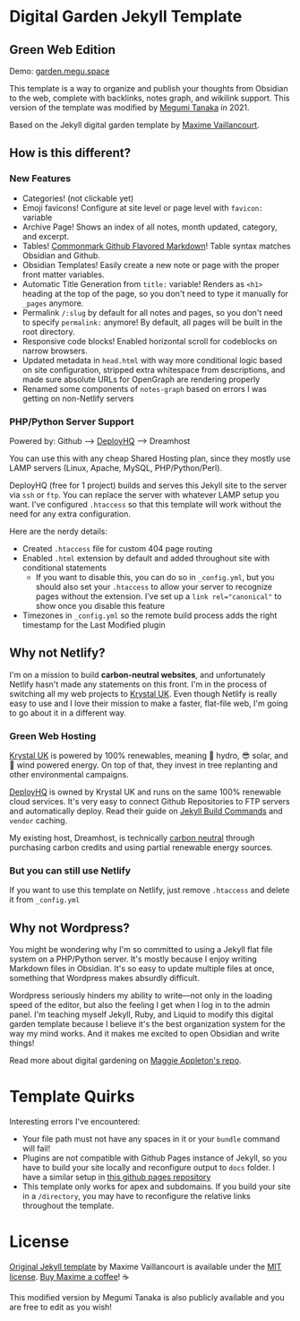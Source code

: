 # Digital Garden Jekyll Template
## Green Web Edition
Demo: [garden.megu.space](https://garden.megu.space)

This template is a way to organize and publish your thoughts from Obsidian to the web, complete with backlinks, notes graph, and wikilink support. This version of the template was modified by [Megumi Tanaka](https://megumi.co) in 2021.

Based on the Jekyll digital garden template by [Maxime Vaillancourt](https://github.com/maximevaillancourt/digital-garden-jekyll-template).

## How is this different?
### New Features
- Categories! (not clickable yet)
- Emoji favicons! Configure at site level or page level with `favicon:` variable
- Archive Page! Shows an index of all notes, month updated, category, and excerpt.
- Tables! [Commonmark Github Flavored Markdown](<[Commonmark Github Flavored Markdown](https://github.com/github/jekyll-commonmark-ghpages)>)! Table syntax matches Obsidian and Github.
- Obsidian Templates! Easily create a new note or page with the proper front matter variables.
- Automatic Title Generation from `title:` variable! Renders as `<h1>` heading at the top of the page, so you don't need to type it manually for `_pages` anymore.
- Permalink `/:slug` by default for all notes and pages, so you don't need to specify `permalink:` anymore! By default, all pages will be built in the root directory.
- Responsive code blocks! Enabled horizontal scroll for codeblocks on narrow browsers.
- Updated metadata in `head.html` with way more conditional logic based on site configuration, stripped extra whitespace from descriptions, and made sure absolute URLs for OpenGraph are rendering properly
- Renamed some components of `notes-graph` based on errors I was getting on non-Netlify servers

### PHP/Python Server Support
Powered by: Github --> [DeployHQ](https://www.deployhq.com/r/nx7qct) --> Dreamhost

You can use this with any cheap Shared Hosting plan, since they mostly use LAMP servers (Linux, Apache, MySQL, PHP/Python/Perl).

DeployHQ (free for 1 project) builds and serves this Jekyll site to the server via `ssh` or `ftp`. You can replace the server with whatever LAMP setup you want. I've configured `.htaccess` so that this template will work without the need for any extra configuration.

Here are the nerdy details:
- Created `.htaccess` file for custom 404 page routing
- Enabled `.html` extension by default and added throughout site with conditional statements
	- If you want to disable this, you can do so in `_config.yml`, but you should also set your `.htaccess` to allow your server to recognize pages without the extension. I've set up a `link rel="canonical"` to show once you disable this feature
- Timezones in `_config.yml` so the remote build process adds the right timestamp for the Last Modified plugin

## Why not Netlify?
I'm on a mission to build **carbon-neutral websites**, and unfortunately Netlify hasn't made any statements on this front. I'm in the process of switching all my web projects to [Krystal UK](https://krystal.uk/green). Even though Netlify is really easy to use and I love their mission to make a faster, flat-file web, I'm going to go about it in a different way.

### Green Web Hosting
[Krystal UK](https://krystal.uk/green) is powered by 100% renewables, meaning 🌊 hydro, 😎 solar, and 🍃 wind powered energy. On top of that, they invest in tree replanting and other environmental campaigns.

[DeployHQ](https://www.deployhq.com/r/nx7qct) is owned by Krystal UK and runs on the same 100% renewable cloud services. It's very easy to connect Github Repositories to FTP servers and automatically deploy. Read their guide on [Jekyll Build Commands](https://www.deployhq.com/guides/jekyll) and `vendor` caching.

My existing host, Dreamhost, is technically [carbon neutral](https://www.dreamhost.com/company/we-are-green/) through purchasing carbon credits and using partial renewable energy sources.

### But you can still use Netlify
If you want to use this template on Netlify, just remove `.htaccess` and delete it from `_config.yml`

## Why not Wordpress?
You might be wondering why I'm so committed to using a Jekyll flat file system on a PHP/Python server. It's mostly because I enjoy writing Markdown files in Obsidian. It's so easy to update multiple files at once, something that Wordpress makes absurdly difficult.

Wordpress seriously hinders my ability to write—not only in the loading speed of the editor, but also the feeling I get when I log in to the admin panel. I'm teaching myself Jekyll, Ruby, and Liquid to modify this digital garden template because I believe it's the best organization system for the way my mind works. And it makes me excited to open Obsidian and write things! 

Read more about digital gardening on [Maggie Appleton's repo](https://github.com/MaggieAppleton/digital-gardeners).

# Template Quirks
Interesting errors I've encountered:
- Your file path must not have any spaces in it or your `bundle` command will fail!
- Plugins are not compatible with Github Pages instance of Jekyll, so you have to build your site locally and reconfigure output to `docs` folder. I have a similar setup in [this github pages repository](https://github.com/meewgumi/digital-garden-ghpages-template)
- This template only works for apex and subdomains. If you build your site in a `/directory`, you may have to reconfigure the relative links throughout the template.

# License
[Original Jekyll template](https://github.com/maximevaillancourt/digital-garden-jekyll-template) by Maxime Vaillancourt is available under the [MIT license](LICENSE.md). [Buy Maxime a coffee](https://ko-fi.com/maximevaillancourt)! ☕️ 

This modified version by Megumi Tanaka is also publicly available and you are free to edit as you wish!